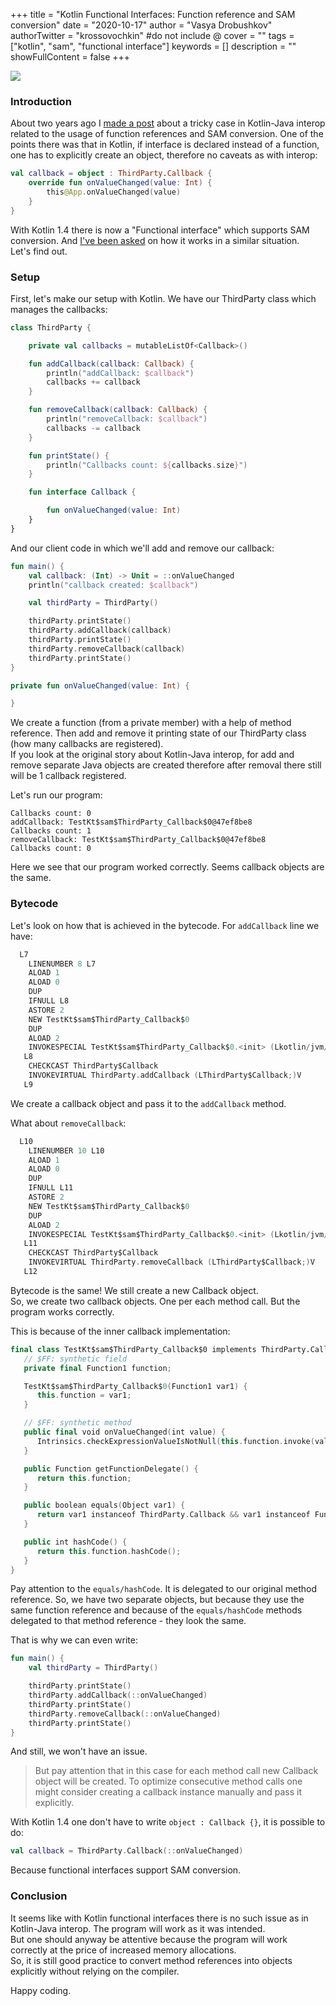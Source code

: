 +++
title = "Kotlin Functional Interfaces: Function reference and SAM conversion"
date = "2020-10-17"
author = "Vasya Drobushkov"
authorTwitter = "krossovochkin" #do not include @
cover = ""
tags = ["kotlin", "sam", "functional interface"]
keywords = []
description = ""
showFullContent = false
+++

[![](https://img.shields.io/badge/kotlinweekly-220-purple#badge)](https://mailchi.mp/kotlinweekly/kotlin-weekly-220)


### Introduction

About two years ago I [made a post](https://medium.com/@krossovochkin/kotlin-java-interop-function-references-and-sam-conversions-3d0cd36f7967) about a tricky case in Kotlin-Java interop related to the usage of function references and SAM conversion.
One of the points there was that in Kotlin, if interface is declared instead of a function, one has to explicitly create an object, therefore no caveats as with interop:
```kotlin
val callback = object : ThirdParty.Callback {
    override fun onValueChanged(value: Int) {
        this@App.onValueChanged(value)
    }
}
```

With Kotlin 1.4 there is now a "Functional interface" which supports SAM conversion. And [I've been asked](https://medium.com/@mwolfe38/does-the-new-kotlin-1-4-sam-interfaces-using-fun-interface-declaration-have-similar-issues-1b08fa65a096) on how it works in a similar situation.  
Let's find out.

### Setup

First, let's make our setup with Kotlin. We have our ThirdParty class which manages the callbacks:
```kotlin
class ThirdParty {

    private val callbacks = mutableListOf<Callback>()

    fun addCallback(callback: Callback) {
        println("addCallback: $callback")
        callbacks += callback
    }

    fun removeCallback(callback: Callback) {
        println("removeCallback: $callback")
        callbacks -= callback
    }

    fun printState() {
        println("Callbacks count: ${callbacks.size}")
    }

    fun interface Callback {

        fun onValueChanged(value: Int)
    }
}
```

And our client code in which we'll add and remove our callback:
```kotlin
fun main() {
    val callback: (Int) -> Unit = ::onValueChanged
    println("callback created: $callback")

    val thirdParty = ThirdParty()

    thirdParty.printState()
    thirdParty.addCallback(callback)
    thirdParty.printState()
    thirdParty.removeCallback(callback)
    thirdParty.printState()
}

private fun onValueChanged(value: Int) {

}
```

We create a function (from a private member) with a help of method reference. Then add and remove it printing state of our ThirdParty class (how many callbacks are registered).  
If you look at the original story about Kotlin-Java interop, for add and remove separate Java objects are created therefore after removal there still will be 1 callback registered.

Let's run our program:
```
Callbacks count: 0
addCallback: TestKt$sam$ThirdParty_Callback$0@47ef8be8
Callbacks count: 1
removeCallback: TestKt$sam$ThirdParty_Callback$0@47ef8be8
Callbacks count: 0
```

Here we see that our program worked correctly. Seems callback objects are the same.

### Bytecode

Let's look on how that is achieved in the bytecode. For `addCallback` line we have:
```kotlin
  L7
    LINENUMBER 8 L7
    ALOAD 1
    ALOAD 0
    DUP
    IFNULL L8
    ASTORE 2
    NEW TestKt$sam$ThirdParty_Callback$0
    DUP
    ALOAD 2
    INVOKESPECIAL TestKt$sam$ThirdParty_Callback$0.<init> (Lkotlin/jvm/functions/Function1;)V
   L8
    CHECKCAST ThirdParty$Callback
    INVOKEVIRTUAL ThirdParty.addCallback (LThirdParty$Callback;)V
   L9
```
We create a callback object and pass it to the `addCallback` method.

What about `removeCallback`:
```kotlin
  L10
    LINENUMBER 10 L10
    ALOAD 1
    ALOAD 0
    DUP
    IFNULL L11
    ASTORE 2
    NEW TestKt$sam$ThirdParty_Callback$0
    DUP
    ALOAD 2
    INVOKESPECIAL TestKt$sam$ThirdParty_Callback$0.<init> (Lkotlin/jvm/functions/Function1;)V
   L11
    CHECKCAST ThirdParty$Callback
    INVOKEVIRTUAL ThirdParty.removeCallback (LThirdParty$Callback;)V
   L12
```
Bytecode is the same! We still create a new Callback object.  
So, we create two callback objects. One per each method call. But the program works correctly.

This is because of the inner callback implementation:
```kotlin
final class TestKt$sam$ThirdParty_Callback$0 implements ThirdParty.Callback, FunctionAdapter {
   // $FF: synthetic field
   private final Function1 function;

   TestKt$sam$ThirdParty_Callback$0(Function1 var1) {
      this.function = var1;
   }

   // $FF: synthetic method
   public final void onValueChanged(int value) {
      Intrinsics.checkExpressionValueIsNotNull(this.function.invoke(value), "invoke(...)");
   }

   public Function getFunctionDelegate() {
      return this.function;
   }

   public boolean equals(Object var1) {
      return var1 instanceof ThirdParty.Callback && var1 instanceof FunctionAdapter && Intrinsics.areEqual(this.function, ((FunctionAdapter)var1).getFunctionDelegate());
   }

   public int hashCode() {
      return this.function.hashCode();
   }
}
```
Pay attention to the `equals/hashCode`. It is delegated to our original method reference. So, we have two separate objects, but because they use the same function reference and because of the `equals/hashCode` methods delegated to that method reference - they look the same.

That is why we can even write:
```kotlin
fun main() {
    val thirdParty = ThirdParty()

    thirdParty.printState()
    thirdParty.addCallback(::onValueChanged)
    thirdParty.printState()
    thirdParty.removeCallback(::onValueChanged)
    thirdParty.printState()
}
```

And still, we won't have an issue.

> But pay attention that in this case for each method call new Callback object will be created. To optimize consecutive method calls one might consider creating a callback instance manually and pass it explicitly.

With Kotlin 1.4 one don't have to write `object : Callback {}`, it is possible to do:
```kotlin
val callback = ThirdParty.Callback(::onValueChanged)
```
Because functional interfaces support SAM conversion.

### Conclusion

It seems like with Kotlin functional interfaces there is no such issue as in Kotlin-Java interop. The program will work as it was intended.  
But one should anyway be attentive because the program will work correctly at the price of increased memory allocations.  
So, it is still good practice to convert method references into objects explicitly without relying on the compiler.

Happy coding.